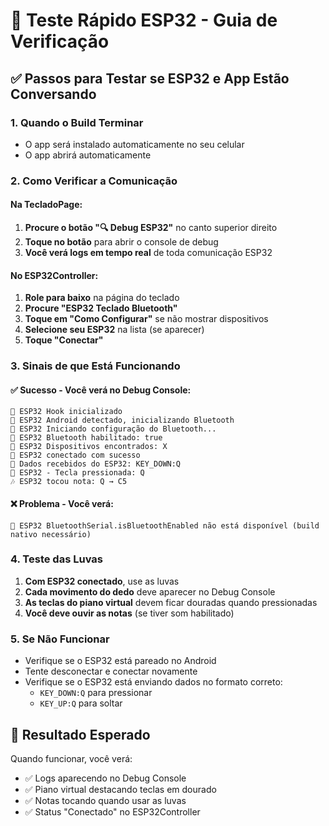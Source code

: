 # 🚀 Teste Rápido ESP32 - Guia de Verificação

## ✅ Passos para Testar se ESP32 e App Estão Conversando

### 1. Quando o Build Terminar
- O app será instalado automaticamente no seu celular
- O app abrirá automaticamente

### 2. Como Verificar a Comunicação

#### Na TecladoPage:
1. **Procure o botão "🔍 Debug ESP32"** no canto superior direito
2. **Toque no botão** para abrir o console de debug
3. **Você verá logs em tempo real** de toda comunicação ESP32

#### No ESP32Controller:
1. **Role para baixo** na página do teclado
2. **Procure "ESP32 Teclado Bluetooth"**
3. **Toque em "Como Configurar"** se não mostrar dispositivos
4. **Selecione seu ESP32** na lista (se aparecer)
5. **Toque "Conectar"**

### 3. Sinais de que Está Funcionando

#### ✅ Sucesso - Você verá no Debug Console:
```
🔗 ESP32 Hook inicializado
🔗 ESP32 Android detectado, inicializando Bluetooth
🔗 ESP32 Iniciando configuração do Bluetooth...
🔗 ESP32 Bluetooth habilitado: true
🔗 ESP32 Dispositivos encontrados: X
🔗 ESP32 conectado com sucesso
📡 Dados recebidos do ESP32: KEY_DOWN:Q
🎵 ESP32 - Tecla pressionada: Q
🎶 ESP32 tocou nota: Q → C5
```

#### ❌ Problema - Você verá:
```
🔗 ESP32 BluetoothSerial.isBluetoothEnabled não está disponível (build nativo necessário)
```

### 4. Teste das Luvas
1. **Com ESP32 conectado**, use as luvas
2. **Cada movimento do dedo** deve aparecer no Debug Console
3. **As teclas do piano virtual** devem ficar douradas quando pressionadas
4. **Você deve ouvir as notas** (se tiver som habilitado)

### 5. Se Não Funcionar
- Verifique se o ESP32 está pareado no Android
- Tente desconectar e conectar novamente
- Verifique se o ESP32 está enviando dados no formato correto:
  - `KEY_DOWN:Q` para pressionar
  - `KEY_UP:Q` para soltar

## 🎯 Resultado Esperado
Quando funcionar, você verá:
- ✅ Logs aparecendo no Debug Console
- ✅ Piano virtual destacando teclas em dourado
- ✅ Notas tocando quando usar as luvas
- ✅ Status "Conectado" no ESP32Controller